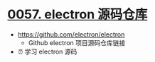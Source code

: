 # [0057. electron 源码仓库](https://github.com/Tdahuyou/electron/tree/main/0057.%20electron%20%E6%BA%90%E7%A0%81%E4%BB%93%E5%BA%93)

- https://github.com/electron/electron
  - Github electron 项目源码仓库链接
- ⏰ 学习 electron 源码




